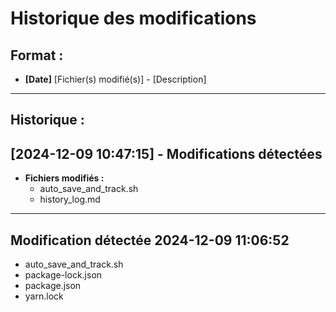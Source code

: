 # Historique des modifications

## Format :
- **[Date]** [Fichier(s) modifié(s)] - [Description]

---

## Historique :
## [2024-12-09 10:47:15] - Modifications détectées
- **Fichiers modifiés :**
  - auto_save_and_track.sh
  - history_log.md
---
## Modification détectée 2024-12-09 11:06:52

- auto_save_and_track.sh
- package-lock.json
- package.json
- yarn.lock


